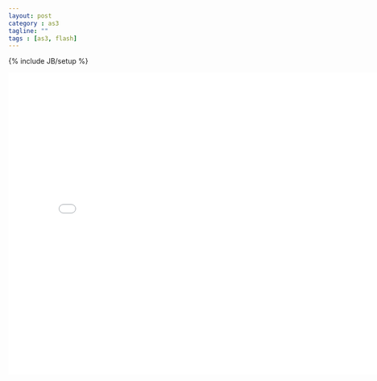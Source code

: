 ```yaml
---
layout: post
category : as3
tagline: ""
tags : [as3, flash]
---
```

{% include JB/setup %}

<div id="altContent" style="width:800px height:600px">
<iframe src="/assets/native3d/skeleton" width="800" height="600" frameborder="no" border="0" marginwidth="0" marginheight="0" scrolling="no" allowtransparency="yes">
</iframe>
</div>

